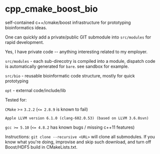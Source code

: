 # cpp_cmake_boost_bio
self-contained c++/cmake/boost infrastructure for prototyping bioinformatics ideas.

One can quickly add a private/public GIT submodule into ```src/modules``` for rapid development.

Yes, I have private code -- anything interesting related to my employer.

```src/modules``` - each sub-direcotry is compiled into a module, dispatch code is automatically generated for ```bare```. see sandbox for example.

```src/bio``` - reusable bioinformatic code structure, mostly for quick prototyping

```opt``` - external code/include/lib

Tested for:

```CMake``` >= ```3.2.2``` (```<= 2.8.9``` is known to fail)

```Apple LLVM version 6.1.0 (clang-602.0.53) (based on LLVM 3.6.0svn)```

```gcc >= 5.10``` (```<= 4.8.2``` has known bugs / missing c++11 features)

Instructions:
```git clone --recursive <URL>``` will clone all submodules. If you know what you're doing, improvise and skip such download, and turn off Boost/HDF5 build in CMakeLists.txt.
